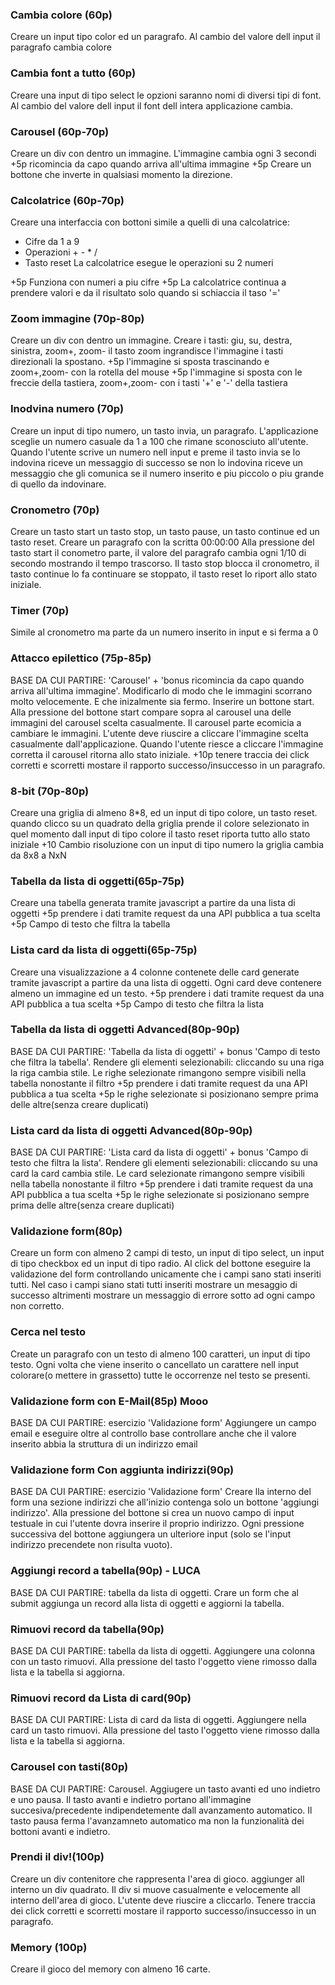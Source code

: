 

### Cambia colore (60p)
Creare un input tipo color ed un paragrafo. 
Al cambio del valore dell input il paragrafo cambia colore


### Cambia font a tutto (60p)
Creare una input di tipo select le opzioni saranno nomi di diversi tipi di font.
Al cambio del valore dell input il font dell intera applicazione cambia.


### Carousel (60p-70p)
Creare un div con dentro un immagine. 
L'immagine cambia ogni 3 secondi
+5p ricomincia da capo quando arriva all'ultima immagine
+5p Creare un bottone che inverte in qualsiasi momento la direzione.


### Calcolatrice (60p-70p)
Creare una interfaccia con bottoni simile a quelli di una calcolatrice:
- Cifre da 1 a 9
- Operazioni + - * /
- Tasto reset
La calcolatrice esegue le operazioni su 2 numeri

+5p Funziona con numeri a piu cifre
+5p La calcolatrice continua a prendere valori e da il risultato solo quando si schiaccia il taso '='


### Zoom immagine (70p-80p)
Creare un div con dentro un immagine. Creare i tasti: giu, su, destra, sinistra, zoom+, zoom-
il tasto zoom ingrandisce l'immagine i tasti direzionali la spostano.
+5p l'immagine si sposta trascinando e zoom+,zoom- con la rotella del mouse
+5p l'immagine si sposta con le freccie della tastiera, zoom+,zoom- con i tasti '+' e '-' della tastiera


### Inodvina numero (70p)
Creare un input di tipo numero, un tasto invia, un paragrafo.
L'applicazione sceglie un numero casuale da 1 a 100 che rimane sconosciuto all'utente.
Quando l'utente scrive un numero nell input e preme il tasto invia se lo indovina riceve un messaggio di 
successo se non lo indovina riceve un messaggio che gli comunica se il numero inserito e piu piccolo o
piu grande di quello da indovinare.


### Cronometro (70p)
Creare un tasto start un tasto stop, un tasto pause, un tasto continue ed un tasto reset.
Creare un paragrafo con la scritta 00:00:00
Alla pressione del tasto start il conometro parte, il valore del paragrafo cambia ogni 1/10 di secondo mostrando il tempo trascorso.
Il tasto stop blocca il cronometro, il tasto continue lo fa continuare se stoppato, il tasto reset lo riport allo stato iniziale.


### Timer (70p) 
Simile al cronometro ma parte da un numero inserito in input e si ferma a 0


### Attacco epilettico (75p-85p)
BASE DA CUI PARTIRE: 'Carousel' + 'bonus ricomincia da capo quando arriva all'ultima immagine'. 
Modificarlo di modo che le immagini scorrano molto velocemente. 
E che inizalmente sia fermo.
Inserire un bottone start.
Alla pressione del bottone start compare sopra al carousel una delle immagini del carousel scelta casualmente. 
Il carousel parte ecomicia a cambiare le immagini.
L'utente deve riuscire a cliccare l'immagine scelta casualmente dall'applicazione.
Quando l'utente riesce a cliccare l'immagine corretta il carousel ritorna allo stato iniziale.
+10p tenere traccia dei click corretti e scorretti mostare il rapporto successo/insuccesso in un paragrafo.


### 8-bit (70p-80p)
Creare una griglia di almeno 8*8, ed un input di tipo colore, un tasto reset.
quando clicco su un quadrato della griglia prende il colore selezionato in quel momento dall input di tipo colore
il tasto reset riporta tutto allo stato iniziale
+10 Cambio risoluzione con un input di tipo numero la griglia cambia da 8x8 a NxN


### Tabella da lista di oggetti(65p-75p)
Creare una tabella generata tramite javascript a partire da una lista di oggetti
+5p prendere i dati tramite request da una API pubblica a tua scelta
+5p Campo di testo che filtra la tabella


### Lista card da lista di oggetti(65p-75p)
Creare una visualizzazione a 4 colonne contenete delle card generate tramite javascript a partire da una lista di oggetti.
Ogni card deve contenere almeno un immagine ed un testo.
+5p prendere i dati tramite request da una API pubblica a tua scelta
+5p Campo di testo che filtra la lista
 
 
 
### Tabella da lista di oggetti Advanced(80p-90p)
BASE DA CUI PARTIRE: 'Tabella da lista di oggetti' + bonus 'Campo di testo che filtra la tabella'.
Rendere gli elementi selezionabili: cliccando su una riga la riga cambia stile.
Le righe selezionate rimangono sempre visibili nella tabella nonostante il filtro
+5p prendere i dati tramite request da una API pubblica a tua scelta
+5p le righe selezionate si posizionano sempre prima delle altre(senza creare duplicati)


### Lista card da lista di oggetti Advanced(80p-90p)
BASE DA CUI PARTIRE: 'Lista card da lista di oggetti' + bonus 'Campo di testo che filtra la lista'.
Rendere gli elementi selezionabili: cliccando su una card la card cambia stile.
Le card selezionate rimangono sempre visibili nella tabella nonostante il filtro
+5p prendere i dati tramite request da una API pubblica a tua scelta
+5p le righe selezionate si posizionano sempre prima delle altre(senza creare duplicati)


### Validazione form(80p)
Creare un form con almeno 2 campi di testo, un input di tipo select, un input di tipo checkbox ed un input di tipo radio.
Al click del bottone eseguire la validazione del form controllando unicamente che i campi sano stati inseriti tutti.
Nel caso i campi siano stati tutti inseriti mostrare un mesaggio di successo altrimenti mostrare un messaggio di errore sotto ad ogni campo non corretto.


### Cerca nel testo
Create un paragrafo con un testo di almeno 100 caratteri, un input di tipo testo.
Ogni volta che viene inserito o cancellato un carattere nell input colorare(o mettere in grassetto) tutte le occorrenze nel testo se presenti.


### Validazione form con E-Mail(85p) Mooo
BASE DA CUI PARTIRE: esercizio 'Validazione form'
Aggiungere un campo email e eseguire oltre al controllo base controllare anche che il valore inserito abbia la struttura di un indirizzo email


### Validazione form Con aggiunta indirizzi(90p)
BASE DA CUI PARTIRE: esercizio 'Validazione form'
Creare lla interno del form una sezione indirizzi che all'inizio contenga solo un bottone 'aggiungi indirizzo'. 
Alla pressione del bottone si crea un nuovo campo di input testuale in cui l'utente dovra inserire il proprio indirizzo.
Ogni pressione successiva del bottone aggiungera un ulteriore input (solo se l'input indirizzo precendete non risulta vuoto).


### Aggiungi record a tabella(90p) - LUCA
BASE DA CUI PARTIRE: tabella da lista di oggetti.
Crare un form che al submit aggiunga un record alla lista di oggetti e aggiorni la tabella.


### Rimuovi record da tabella(90p)
BASE DA CUI PARTIRE: tabella da lista di oggetti.
Aggiungere una colonna con un tasto rimuovi. Alla pressione del tasto l'oggetto viene rimosso dalla lista e la tabella si aggiorna.


### Rimuovi record da Lista di card(90p)
BASE DA CUI PARTIRE: Lista di card da lista di oggetti.
Aggiungere nella card un tasto rimuovi. Alla pressione del tasto l'oggetto viene rimosso dalla lista e la tabella si aggiorna.


### Carousel con tasti(80p)
BASE DA CUI PARTIRE: Carousel.
Aggiugere un tasto avanti ed uno indietro e uno pausa. Il tasto avanti e indietro portano all'immagine succesiva/precedente indipendetemente dall avanzamento automatico.
Il tasto pausa ferma l'avanzamneto automatico ma non la funzionalità dei bottoni avanti e indietro.


### Prendi il div!(100p)
Creare un div contenitore che rappresenta l'area di gioco. aggiunger all interno un div quadrato.
Il div si muove casualmente e velocemente all interno dell'area di gioco. 
L'utente deve riuscire a cliccarlo.
Tenere traccia dei click corretti e scorretti mostare il rapporto successo/insuccesso in un paragrafo.


### Memory (100p)
Creare il gioco del memory con almeno 16 carte.
